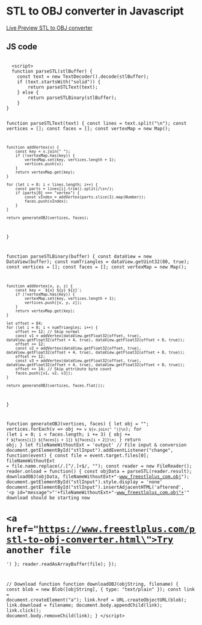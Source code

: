 <h1>STL to OBJ converter in Javascript</h1>
<a href="https://www.freestlplus.com/p/free-stl-to-obj-converter.html">Live Preview STL to OBJ converter</a>
<h2>JS code</h2>
<pre><code>
  &lt;script&gt;
  function parseSTL(stlBuffer) {
    const text = new TextDecoder().decode(stlBuffer);
    if (text.startsWith("solid")) {
        return parseSTLText(text);
    } else {
        return parseSTLBinary(stlBuffer);
    }
}

function parseSTLText(text) {
    const lines = text.split("\n");
    const vertices = [];
    const faces = [];
    const vertexMap = new Map();
    
    function addVertex(v) {
        const key = v.join(" ");
        if (!vertexMap.has(key)) {
            vertexMap.set(key, vertices.length + 1);
            vertices.push(v);
        }
        return vertexMap.get(key);
    }

    for (let i = 0; i < lines.length; i++) {
        const parts = lines[i].trim().split(/\s+/);
        if (parts[0] === "vertex") {
            const vIndex = addVertex(parts.slice(1).map(Number));
            faces.push(vIndex);
        }
    }

    return generateOBJ(vertices, faces);
}

function parseSTLBinary(buffer) {
    const dataView = new DataView(buffer);
    const numTriangles = dataView.getUint32(80, true);
    const vertices = [];
    const faces = [];
    const vertexMap = new Map();

    function addVertex(x, y, z) {
        const key = `${x} ${y} ${z}`;
        if (!vertexMap.has(key)) {
            vertexMap.set(key, vertices.length + 1);
            vertices.push([x, y, z]);
        }
        return vertexMap.get(key);
    }

    let offset = 84;
    for (let i = 0; i < numTriangles; i++) {
        offset += 12; // Skip normal
        const v1 = addVertex(dataView.getFloat32(offset, true), dataView.getFloat32(offset + 4, true), dataView.getFloat32(offset + 8, true));
        offset += 12;
        const v2 = addVertex(dataView.getFloat32(offset, true), dataView.getFloat32(offset + 4, true), dataView.getFloat32(offset + 8, true));
        offset += 12;
        const v3 = addVertex(dataView.getFloat32(offset, true), dataView.getFloat32(offset + 4, true), dataView.getFloat32(offset + 8, true));
        offset += 14; // Skip attribute byte count
        faces.push([v1, v2, v3]);
    }

    return generateOBJ(vertices, faces.flat());
}

function generateOBJ(vertices, faces) {
    let obj = "";
    vertices.forEach(v => obj += `v ${v.join(" ")}\n`);
    for (let i = 0; i < faces.length; i += 3) {
        obj += `f ${faces[i]} ${faces[i + 1]} ${faces[i + 2]}\n`;
    }
    return obj;
}
let fileNameWithoutExt = 'output'
// File input & conversion
document.getElementById("stlInput").addEventListener("change", function(event) {
    const file = event.target.files[0];
    fileNameWithoutExt = file.name.replace(/\.[^/.]+$/, "");
    const reader = new FileReader();
    reader.onload = function() {
        const objData = parseSTL(reader.result);
        downloadOBJ(objData, fileNameWithoutExt+"-www_freestlplus_com.obj");
        document.getElementById("stlInput").style.display = 'none'
        document.getElementById("stlInput").insertAdjacentHTML('afterend', '<p id=\"message">"'+fileNameWithoutExt+"-www_freestlplus_com.obj"+'" download should be starting now</p><h1><a href=\"https://www.freestlplus.com/p/free-stl-to-obj-converter.html\">Try another file</a></h1>')
    };
    reader.readAsArrayBuffer(file);
});

// Download function
function downloadOBJ(objString, filename) {
    const blob = new Blob([objString], { type: "text/plain" });
    const link = document.createElement("a");
    link.href = URL.createObjectURL(blob);
    link.download = filename;
    document.body.appendChild(link);
    link.click();
    document.body.removeChild(link);
}
  &lt;/script&gt;
</code></pre>
